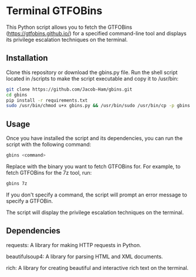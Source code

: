 # Terminal GTFOBins

This Python script allows you to fetch the GTFOBins (https://gtfobins.github.io/) for a specified command-line tool and displays its privilege escalation techniques on the terminal.
## Installation

Clone this repository or download the gbins.py file.
Run the shell script located in /scripts to make the script executable and copy it to /usr/bin:

```bash
git clone https://github.com/Jacob-Ham/gbins.git
cd gbins
pip install -r requirements.txt
sudo /usr/bin/chmod u+x gbins.py && /usr/bin/sudo /usr/bin/cp -p gbins.py /usr/bin/gbins
```
## Usage

Once you have installed the script and its dependencies, you can run the script with the following command:

```bash
gbins <command>
```
Replace <command> with the binary you want to fetch GTFOBins for. For example, to fetch GTFOBins for the 7z tool, run:
```bash
gbins 7z
```
If you don't specify a command, the script will prompt an error message to specify a GTFOBin.

The script will display the privilege escalation techniques on the terminal.

## Dependencies

requests: A library for making HTTP requests in Python.

beautifulsoup4: A library for parsing HTML and XML documents.

rich: A library for creating beautiful and interactive rich text on the terminal.

